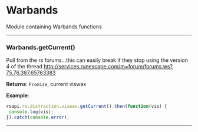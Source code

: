 # Warbands

Module containing Warbands functions



* * *

### Warbands.getCurrent() 

Pull from the rs forums...this can easily break if they stop using the version 4 of the threadhttp://services.runescape.com/m=forum/forums.ws?75,76,387,65763383

**Returns**: `Promise`, current viswax

**Example**:

```js
rsapi.rs.distraction.viswax.getCurrent().then(function(vis) { console.log(vis);}).catch(console.error);
```



* * *










